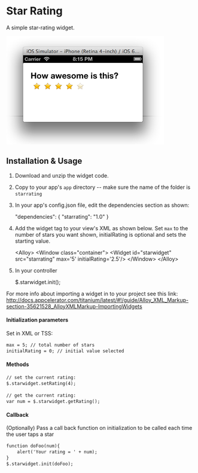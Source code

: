 Star Rating
============
A simple star-rating widget. 

<img src="starrating.png"/>

Installation & Usage
------------

1. Download and unzip the widget code.
2. Copy to your app's `app` directory -- make sure the name of the folder is `starrating`
3. In your app's config.json file, edit the dependencies section as shown:

    "dependencies": {
        "starrating": "1.0"
    }

4. Add the widget tag to your view's XML as shown below.  Set `max` to the number of stars you want shown, initialRating is optional and sets the starting value. 

    &lt;Alloy>
        &lt;Window class="container">
            &lt;Widget id="starwidget" src="starrating" max='5' initialRating='2.5'/>
        &lt;/Window>
    &lt;/Alloy>

5. In your controller

    $.starwidget.init(); 


For more info about importing a widget in to your project see this link: <http://docs.appcelerator.com/titanium/latest/#!/guide/Alloy_XML_Markup-section-35621528_AlloyXMLMarkup-ImportingWidgets>

#### Initialization parameters

Set in XML or TSS:

	max = 5; // total number of stars
	initialRating = 0; // initial value selected

#### Methods
	// set the current rating:
	$.starwidget.setRating(4);
	
	// get the current rating:
	var num = $.starwidget.getRating();

#### Callback

(Optionally) Pass a call back function on initialization to be called each time the user taps a star

	function doFoo(num){
		alert('Your rating = ' + num);
	}
	$.starwidget.init(doFoo);

